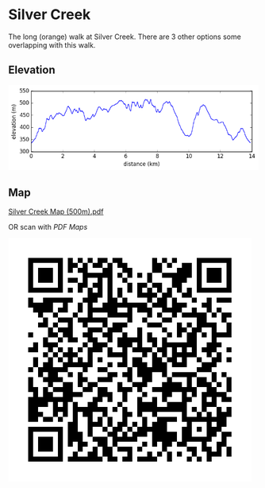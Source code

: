 # Silver Creek

The long (orange) walk at Silver Creek.  There are 3 other options some overlapping 
with this walk.

## Elevation

![Elevation](SilverCreekLong-KinglakeNP_elev500.png)

## Map

[Silver Creek Map (500m).pdf](SilverCreek-KinglakeNP-500m.pdf)

OR scan with *PDF Maps*

![QRCode](SilverCreek-KinglakeNP-500m-qr.png)
